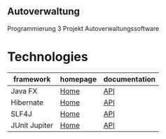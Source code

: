 ## Autoverwaltung
Programmierung 3 Projekt Autoverwaltungssoftware

# Technologies
|framework|homepage|documentation|
|--|--|--|
|Java FX|[Home](http://www.oracle.com/technetwork/java/javafx/overwiev/index.html)|[API](https://docs.oracle.com/javase/8/javafx/api/toc.htm)|
|Hibernate|[Home](http://www.hibernate.org)|[API](http://www.hibernate.org/orm/documentation/5.3)|
|SLF4J|[Home](https://www.slf4j.org)|[API](https://www.slf4j.org/docs.html)|
|JUnit Jupiter|[Home](https://www.junit.org/junit5)|[API](https://www.junit.org/junit5/docs/current/api/overview-summary.html)|
